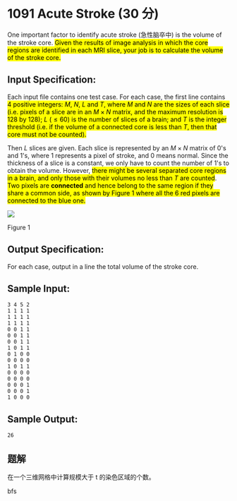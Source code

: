 # 1091 Acute Stroke (30 分)

One important factor to identify acute stroke (急性脑卒中) is the volume of the stroke core. <mark>Given the results of image analysis in which the core regions are identified in each MRI slice, your job is to calculate the volume of the stroke core.</mark>

## Input Specification:

Each input file contains one test case. For each case, the first line contains <mark>4 positive integers: $M$, $N$, $L$ and $T$, where $M$ and $N$ are the sizes of each slice (i.e. pixels of a slice are in an $M \times N$ matrix, and the maximum resolution is 128 by 128); $L$ ($\le 60$) is the number of slices of a brain; and $T$ is the integer threshold (i.e. if the volume of a connected core is less than $T$, then that core must not be counted).</mark>

Then $L$ slices are given. Each slice is represented by an $M \times N$ matrix of 0's and 1's, where 1 represents a pixel of stroke, and 0 means normal. Since the thickness of a slice is a constant, we only have to count the number of 1's to obtain the volume. However, <mark>there might be several separated core regions in a brain, and only those with their volumes no less than $T$ are counted</mark>. <mark>Two pixels are **connected** and hence belong to the same region if they share a common side, as shown by Figure 1 where all the 6 red pixels are connected to the blue one.</mark>

![](https://images.ptausercontent.com/f85c00cc-62ce-41ff-8dd0-d1c288d87409.jpg)

Figure 1

## Output Specification:

For each case, output in a line the total volume of the stroke core.

## Sample Input:

    3 4 5 2
    1 1 1 1
    1 1 1 1
    1 1 1 1
    0 0 1 1
    0 0 1 1
    0 0 1 1
    1 0 1 1
    0 1 0 0
    0 0 0 0
    1 0 1 1
    0 0 0 0
    0 0 0 0
    0 0 0 1
    0 0 0 1
    1 0 0 0

## Sample Output:

    26

## 题解

在一个三维网格中计算规模大于 t 的染色区域的个数。

bfs
